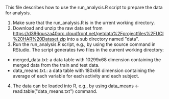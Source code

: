 This file describes how to use the run_analysis.R script to prepare the data for analysis.

1. Make sure that the run_analysis.R is in the urrent working directory.
2. Download and unzip the raw data set from https://d396qusza40orc.cloudfront.net/getdata%2Fprojectfiles%2FUCI%20HAR%20Dataset.zip into a sub directory named "data".
3. Run the run_analysis.R script, e.g., by using the source command in RStudio.
The script generates two files in the current working directory:
+ merged_data.txt: a data table with 10299x68 dimension containing the merged data from the train and test data.
+ data_means.txt.: a data table with 180x68 dimension containing the average of each variable for each activity and each subject.
4. The data can be loaded into R, e.g., by using data_means <- read.table("data_means.txt") command.
